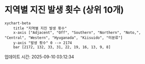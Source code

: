 # 지역별 지진 발생 횟수 (상위 10개)

```mermaid
xychart-beta
    title "지역별 지진 발생 횟수"
    x-axis ["Adjacent", "Off", "Southern", "Northern", "Noto,", "Central", "Western", "Hyuganada", "Kiisuido", "미분류"]
    y-axis "발생 횟수" 0 --> 2174
    bar [2172, 132, 33, 31, 22, 19, 16, 13, 9, 8]
```

업데이트 시간: 2025-09-10 03:12:34
